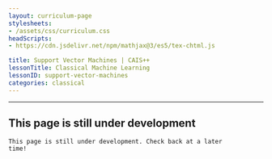 ```yaml
---
layout: curriculum-page
stylesheets:
- /assets/css/curriculum.css
headScripts:
- https://cdn.jsdelivr.net/npm/mathjax@3/es5/tex-chtml.js

title: Support Vector Machines | CAIS++
lessonTitle: Classical Machine Learning
lessonID: support-vector-machines
categories: classical
---
```

***
## This page is still under development
<code>This page is still under development. Check back at a later time!</code>